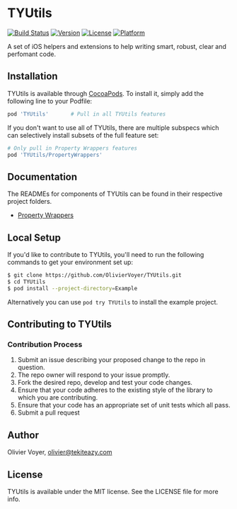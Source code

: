 # TYUtils

[![Build Status](https://travis-ci.com/OlivierVoyer/TYUtils.svg)](https://travis-ci.com/OlivierVoyer/TYUtils)
[![Version](https://img.shields.io/cocoapods/v/TYUtils.svg?style=flat)](https://cocoapods.org/pods/TYUtils)
[![License](https://img.shields.io/cocoapods/l/TYUtils.svg?style=flat)](https://cocoapods.org/pods/TYUtils)
[![Platform](https://img.shields.io/cocoapods/p/TYUtils.svg?style=flat)](https://cocoapods.org/pods/TYUtils)

A set of iOS helpers and extensions to help writing smart, robust, clear and perfomant code.

## Installation

TYUtils is available through [CocoaPods](https://cocoapods.org). To install
it, simply add the following line to your Podfile:

```ruby
pod 'TYUtils'       # Pull in all TYUtils features
```

If you don't want to use all of TYUtils, there are multiple subspecs which can selectively install subsets of the full feature set:

```ruby
# Only pull in Property Wrappers features
pod 'TYUtils/PropertyWrappers'
```

## Documentation

The READMEs for components of TYUtils can be found in their respective
project folders.

- [Property Wrappers](Sources/Property%20Wrappers/README.md)

## Local Setup

If you'd like to contribute to TYUtils, you'll need to run the
following commands to get your environment set up:

```bash
$ git clone https://github.com/OlivierVoyer/TYUtils.git
$ cd TYUtils
$ pod install --project-directory=Example
```

Alternatively you can use `pod try TYUtils` to install the example project.

## Contributing to TYUtils

### Contribution Process

1. Submit an issue describing your proposed change to the repo in question.
1. The repo owner will respond to your issue promptly.
1. Fork the desired repo, develop and test your code changes.
1. Ensure that your code adheres to the existing style of the library to which
   you are contributing.
1. Ensure that your code has an appropriate set of unit tests which all pass.
1. Submit a pull request

## Author

Olivier Voyer, olivier@tekiteazy.com

## License

TYUtils is available under the MIT license. See the LICENSE file for more info.
